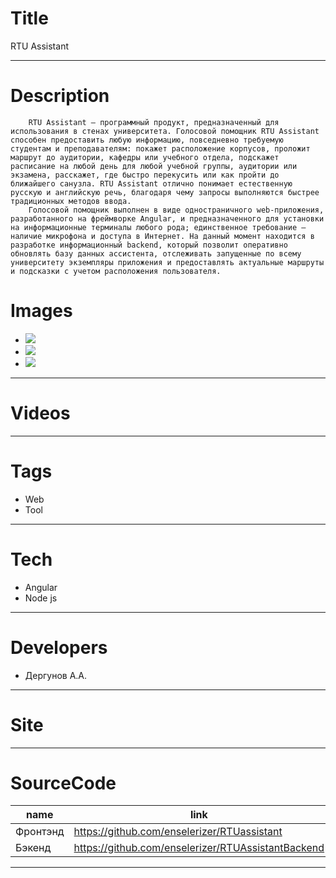# Title
RTU Assistant

---

# Description
        RTU Assistant – программный продукт, предназначенный для использования в стенах университета. Голосовой помощник RTU Assistant способен предоставить любую информацию, повседневно требуемую студентам и преподавателям: покажет расположение корпусов, проложит маршрут до аудитории, кафедры или учебного отдела, подскажет расписание на любой день для любой учебной группы, аудитории или экзамена, расскажет, где быстро перекусить или как пройти до ближайшего санузла. RTU Assistant отлично понимает естественную русскую и английскую речь, благодаря чему запросы выполняются быстрее традиционных методов ввода.
        Голосовой помощник выполнен в виде одностраничного web-приложения, разработанного на фреймворке Angular, и предназначенного для установки на информационные терминалы любого рода; единственное требование – наличие микрофона и доступа в Интернет. На данный момент находится в разработке информационный backend, который позволит оперативно обновлять базу данных ассистента, отслеживать запущенные по всему университету экземпляры приложения и предоставлять актуальные маршруты и подсказки с учетом расположения пользователя.
# Images
* ![](https://files.rtuitlab.ru/landing_src/speech_assistant/1.png)
* ![](https://files.rtuitlab.ru/landing_src/speech_assistant/2.png)
* ![](https://files.rtuitlab.ru/landing_src/speech_assistant/3.png)
---

# Videos
---

# Tags
* Web
* Tool
---
# Tech
* Angular
* Node js

---
# Developers
* Дергунов А.А.
---
# Site
---
# SourceCode
| name                         | link                                      |
| ---------------------------- | ----------------------------------------- |
| Фронтэнд | https://github.com/enselerizer/RTUassistant |
| Бэкенд | https://github.com/enselerizer/RTUAssistantBackend |
---
